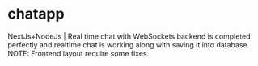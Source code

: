 # chatapp
 NextJs+NodeJs | Real time chat with WebSockets 
 backend is completed perfectly and realtime chat is working along with saving it into database.
NOTE: Frontend layout require some fixes.
